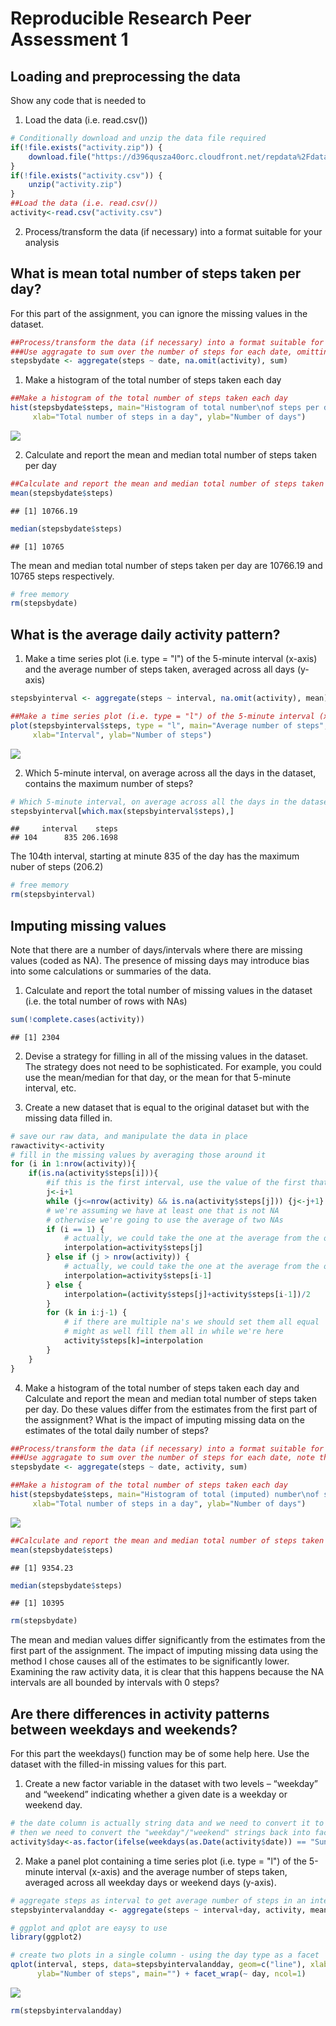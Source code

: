 # Reproducible Research Peer Assessment 1

## Loading and preprocessing the data

Show any code that is needed to

1. Load the data (i.e. read.csv())


```r
# Conditionally download and unzip the data file required
if(!file.exists("activity.zip")) {
    download.file("https://d396qusza40orc.cloudfront.net/repdata%2Fdata%2Factivity.zip","activity.zip", "curl")
}
if(!file.exists("activity.csv")) {
    unzip("activity.zip")
}
##Load the data (i.e. read.csv())
activity<-read.csv("activity.csv")
```

2. Process/transform the data (if necessary) into a format suitable for your analysis

## What is mean total number of steps taken per day?

For this part of the assignment, you can ignore the missing values in the dataset.


```r
##Process/transform the data (if necessary) into a format suitable for your analysis
###Use aggragate to sum over the number of steps for each date, omitting incomplete observations
stepsbydate <- aggregate(steps ~ date, na.omit(activity), sum)
```

1. Make a histogram of the total number of steps taken each day


```r
##Make a histogram of the total number of steps taken each day
hist(stepsbydate$steps, main="Histogram of total number\nof steps per day", 
     xlab="Total number of steps in a day", ylab="Number of days")
```

![](PA1_template_files/figure-html/unnamed-chunk-3-1.png) 

2. Calculate and report the mean and median total number of steps taken per day


```r
##Calculate and report the mean and median total number of steps taken per day
mean(stepsbydate$steps)
```

```
## [1] 10766.19
```

```r
median(stepsbydate$steps)
```

```
## [1] 10765
```

The mean and median total number of steps taken per day are 10766.19 and 10765 steps respectively.


```r
# free memory
rm(stepsbydate)
```

## What is the average daily activity pattern?

1. Make a time series plot (i.e. type = "l") of the 5-minute interval (x-axis) and the average number of steps taken, averaged across all days (y-axis)



```r
stepsbyinterval <- aggregate(steps ~ interval, na.omit(activity), mean)
```


```r
##Make a time series plot (i.e. type = "l") of the 5-minute interval (x-axis) and the average number of steps taken, averaged across all days (y-axis)
plot(stepsbyinterval$steps, type = "l", main="Average number of steps", 
     xlab="Interval", ylab="Number of steps")
```

![](PA1_template_files/figure-html/unnamed-chunk-7-1.png) 

2. Which 5-minute interval, on average across all the days in the dataset, contains the maximum number of steps?


```r
# Which 5-minute interval, on average across all the days in the dataset, contains the maximum number of steps?
stepsbyinterval[which.max(stepsbyinterval$steps),]
```

```
##     interval    steps
## 104      835 206.1698
```

The 104th interval, starting at minute 835 of the day has the maximum nuber of steps (206.2)


```r
# free memory
rm(stepsbyinterval)
```

## Imputing missing values

Note that there are a number of days/intervals where there are missing values (coded as NA). The presence of missing days may introduce bias into some
calculations or summaries of the data.

1. Calculate and report the total number of missing values in the dataset
(i.e. the total number of rows with NAs)


```r
sum(!complete.cases(activity))
```

```
## [1] 2304
```

2. Devise a strategy for filling in all of the missing values in the dataset. The strategy does not need to be sophisticated. For example, you could use the mean/median for that day, or the mean for that 5-minute interval, etc.


3. Create a new dataset that is equal to the original dataset but with the missing data filled in.


```r
# save our raw data, and manipulate the data in place
rawactivity<-activity
# fill in the missing values by averaging those around it 
for (i in 1:nrow(activity)){
    if(is.na(activity$steps[i])){
        #if this is the first interval, use the value of the first that is not na
        j<-i+1
        while (j<=nrow(activity) && is.na(activity$steps[j])) {j<-j+1}
        # we're assuming we have at least one that is not NA 
        # otherwise we're going to use the average of two NAs
        if (i == 1) {
            # actually, we could take the one at the average from the other end of the day
            interpolation=activity$steps[j]
        } else if (j > nrow(activity)) {
            # actually, we could take the one at the average from the other end of the day
            interpolation=activity$steps[i-1]
        } else {
            interpolation=(activity$steps[j]+activity$steps[i-1])/2
        }
        for (k in i:j-1) {
            # if there are multiple na's we should set them all equal
            # might as well fill them all in while we're here
            activity$steps[k]=interpolation
        }
    }
}
```

4. Make a histogram of the total number of steps taken each day and Calculate and report the mean and median total number of steps taken per day. Do these values differ from the estimates from the first part of the assignment? What is the impact of imputing missing data on the estimates of the total daily number of steps?


```r
##Process/transform the data (if necessary) into a format suitable for your analysis
###Use aggragate to sum over the number of steps for each date, note that there will be no omitted observations
stepsbydate <- aggregate(steps ~ date, activity, sum)
```


```r
##Make a histogram of the total number of steps taken each day
hist(stepsbydate$steps, main="Histogram of total (imputed) number\nof steps per day", 
     xlab="Total number of steps in a day", ylab="Number of days")
```

![](PA1_template_files/figure-html/unnamed-chunk-13-1.png) 


```r
##Calculate and report the mean and median total number of steps taken per day
mean(stepsbydate$steps)
```

```
## [1] 9354.23
```

```r
median(stepsbydate$steps)
```

```
## [1] 10395
```


```r
rm(stepsbydate)
```

The mean and median values differ significantly from the estimates from the first part of the assignment. The impact of imputing missing data using the method I chose causes all of the estimates to be significantly lower. Examining the raw activity data, it is clear that this happens because the NA intervals are all bounded by intervals with 0 steps?

## Are there differences in activity patterns between weekdays and weekends?

For this part the weekdays() function may be of some help here. Use the dataset with the filled-in missing values for this part.

1. Create a new factor variable in the dataset with two levels – “weekday” and “weekend” indicating whether a given date is a weekday or weekend day.


```r
# the date column is actually string data and we need to convert it to date to use weekdays()
# then we need to convert the "weekday"/"weekend" strings back into factors
activity$day<-as.factor(ifelse(weekdays(as.Date(activity$date)) == "Sunday" | weekdays(as.Date(activity$date)) == "Saturday","weekend", "weekday"))
```

2. Make a panel plot containing a time series plot (i.e. type = "l") of the 5-minute interval (x-axis) and the average number of steps taken, averaged across all weekday days or weekend days (y-axis). 


```r
# aggregate steps as interval to get average number of steps in an interval across day types
stepsbyintervalandday <- aggregate(steps ~ interval+day, activity, mean)

# ggplot and qplot are eaysy to use
library(ggplot2)

# create two plots in a single column - using the day type as a facet
qplot(interval, steps, data=stepsbyintervalandday, geom=c("line"), xlab="Interval", 
      ylab="Number of steps", main="") + facet_wrap(~ day, ncol=1)
```

![](PA1_template_files/figure-html/unnamed-chunk-17-1.png) 


```r
rm(stepsbyintervalandday)
```
